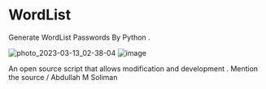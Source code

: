 # WordList
Generate WordList Passwords By Python .

![photo_2023-03-13_02-38-04](https://user-images.githubusercontent.com/94320243/224584398-47179ba9-283f-490f-a58f-cd64a5f9cc5b.jpg)
![image](https://user-images.githubusercontent.com/94320243/224584456-e41083a3-8288-407e-b91f-b51f072d32c5.png)


An open source script that allows modification and development .
Mention the source / Abdullah M Soliman
